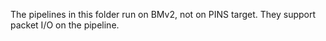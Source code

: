 The pipelines in this folder run on BMv2, not on PINS target.
They support packet I/O on the pipeline.